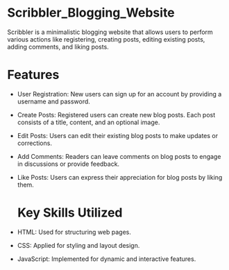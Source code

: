 # Scribbler_Blogging_Website

Scribbler is a minimalistic blogging website that allows users to perform various actions like registering, creating posts, editing existing posts, adding comments, and liking posts.

# Features
* User Registration: New users can sign up for an account by providing a username and password.

* Create Posts: Registered users can create new blog posts. Each post consists of a title, content, and an optional image.

* Edit Posts: Users can edit their existing blog posts to make updates or corrections.

* Add Comments: Readers can leave comments on blog posts to engage in discussions or provide feedback.

* Like Posts: Users can express their appreciation for blog posts by liking them.

  # Key Skills Utilized
  
* HTML: Used for structuring web pages.
  
* CSS: Applied for styling and layout design.
  
* JavaScript: Implemented for dynamic and interactive features.
